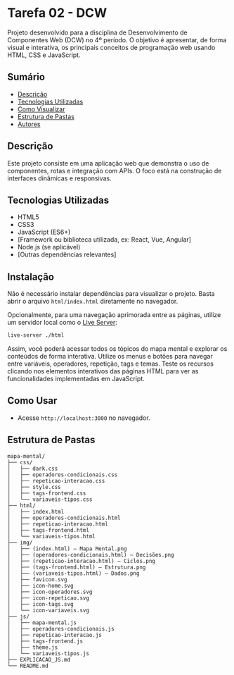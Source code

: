 # Tarefa 02 - DCW

Projeto desenvolvido para a disciplina de Desenvolvimento de Componentes Web (DCW) no 4º período. O objetivo é apresentar, de forma visual e interativa, os principais conceitos de programação web usando HTML, CSS e JavaScript.

## Sumário

- [Descrição](#descrição)
- [Tecnologias Utilizadas](#tecnologias-utilizadas)
- [Como Visualizar](#como-visualizar)
- [Estrutura de Pastas](#estrutura-de-pastas)
- [Autores](#autores)

## Descrição

Este projeto consiste em uma aplicação web que demonstra o uso de componentes, rotas e integração com APIs. O foco está na construção de interfaces dinâmicas e responsivas.

## Tecnologias Utilizadas

- HTML5
- CSS3
- JavaScript (ES6+)
- [Framework ou biblioteca utilizada, ex: React, Vue, Angular]
- Node.js (se aplicável)
- [Outras dependências relevantes]
## Instalação

Não é necessário instalar dependências para visualizar o projeto. Basta abrir o arquivo `html/index.html` diretamente no navegador.

Opcionalmente, para uma navegação aprimorada entre as páginas, utilize um servidor local como o [Live Server](https://www.npmjs.com/package/live-server):

```bash
live-server ./html
```

Assim, você poderá acessar todos os tópicos do mapa mental e explorar os conteúdos de forma interativa. Utilize os menus e botões para navegar entre variáveis, operadores, repetição, tags e temas. Teste os recursos clicando nos elementos interativos das páginas HTML para ver as funcionalidades implementadas em JavaScript.

## Como Usar

- Acesse `http://localhost:3000` no navegador.

## Estrutura de Pastas

```
mapa-mental/
├── css/
│   ├── dark.css
│   ├── operadores-condicionais.css
│   ├── repeticao-interacao.css
│   ├── style.css
│   ├── tags-frontend.css
│   └── variaveis-tipos.css
├── html/
│   ├── index.html
│   ├── operadores-condicionais.html
│   ├── repeticao-interacao.html
│   ├── tags-frontend.html
│   └── variaveis-tipos.html
├── img/
│   ├── (index.html) – Mapa Mental.png
│   ├── (operadores-condicionais.html) – Decisões.png
│   ├── (repeticao-interacao.html) – Ciclos.png
│   ├── (tags-frontend.html) – Estrutura.png
│   ├── (variaveis-tipos.html) – Dados.png
│   ├── favicon.svg
│   ├── icon-home.svg
│   ├── icon-operadores.svg
│   ├── icon-repeticao.svg
│   ├── icon-tags.svg
│   └── icon-variaveis.svg
├── js/
│   ├── mapa-mental.js
│   ├── operadores-condicionais.js
│   ├── repeticao-interacao.js
│   ├── tags-frontend.js
│   ├── theme.js
│   └── variaveis-tipos.js
├── EXPLICACAO_JS.md
└── README.md
```
